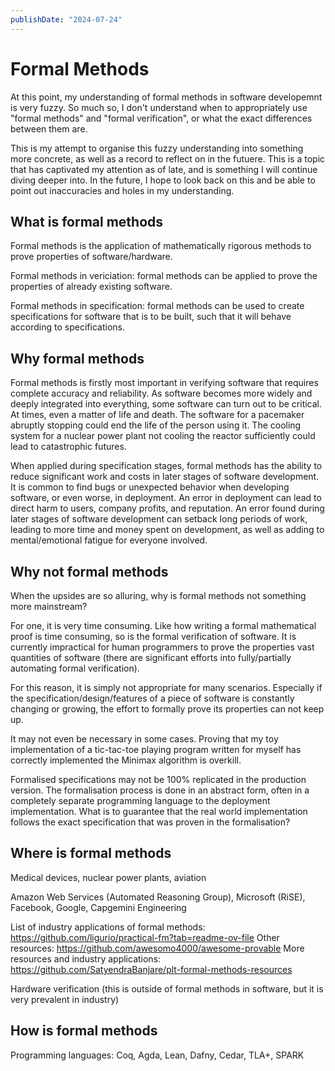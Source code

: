 ```yaml
---
publishDate: "2024-07-24"
---
```


# Formal Methods

At this point, my understanding of formal methods in software developemnt is very fuzzy. So much so, I don't understand when to appropriately use "formal methods" and "formal verification", or what the exact differences between them are.

This is my attempt to organise this fuzzy understanding into something more concrete, as well as a record to reflect on in the futuere. This is a topic that has captivated my attention as of late, and is something I will continue diving deeper into. In the future, I hope to look back on this and be able to point out inaccuracies and holes in my understanding.

## What is formal methods

Formal methods is the application of mathematically rigorous methods to prove properties of software/hardware.

Formal methods in vericiation: formal methods can be applied to prove the properties of already existing software.

Formal methods in specification: formal methods can be used to create specifications for software that is to be built, such that it will behave according to specifications.

## Why formal methods

Formal methods is firstly most important in verifying software that requires complete accuracy and reliability. As software becomes more widely and deeply integrated into everything, some software can turn out to be critical. At times, even a matter of life and death. The software for a pacemaker abruptly stopping could end the life of the person using it. The cooling system for a nuclear power plant not cooling the reactor sufficiently could lead to catastrophic futures.

When applied during specification stages, formal methods has the ability to reduce significant work and costs in later stages of software development. It is common to find bugs or unexpected behavior when developing software, or even worse, in deployment. An error in deployment can lead to direct harm to users, company profits, and reputation. An error found during later stages of software development can setback long periods of work, leading to more time and money spent on development, as well as adding to mental/emotional fatigue for everyone involved.

## Why not formal methods

When the upsides are so alluring, why is formal methods not something more mainstream?

For one, it is very time consuming. Like how writing a formal mathematical proof is time consuming, so is the formal verification of software. It is currently impractical for human programmers to prove the properties vast quantities of software (there are significant efforts into fully/partially automating formal verification).

For this reason, it is simply not appropriate for many scenarios. Especially if the specification/design/features of a piece of software is constantly changing or growing, the effort to formally prove its properties can not keep up.

It may not even be necessary in some cases. Proving that my toy implementation of a tic-tac-toe playing program written for myself has correctly implemented the Minimax algorithm is overkill.

Formalised specifications may not be 100% replicated in the production version. The formalisation process is done in an abstract form, often in a completely separate programming language to the deployment implementation. What is to guarantee that the real world implementation follows the exact specification that was proven in the formalisation?

## Where is formal methods

Medical devices, nuclear power plants, aviation

Amazon Web Services (Automated Reasoning Group), Microsoft (RiSE), Facebook, Google, Capgemini Engineering

List of industry applications of formal methods: <https://github.com/ligurio/practical-fm?tab=readme-ov-file>
Other resources: <https://github.com/awesomo4000/awesome-provable>
More resources and industry applications: <https://github.com/SatyendraBanjare/plt-formal-methods-resources>

Hardware verification (this is outside of formal methods in software, but it is very prevalent in industry)

## How is formal methods

Programming languages: Coq, Agda, Lean, Dafny, Cedar, TLA+, SPARK


